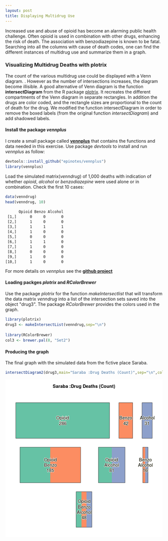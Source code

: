 ```yaml
---   
layout: post
title: Displaying Multidrug Use
---  
```


Increased use and abuse of opioid has become an alarming public health challenge. Often opioid is used in combination with other drugs, enhancing the risk of death. The association with benzodiazepine is known to be fatal. Searching into all the columns with cause of death codes, one can find the different instances of multidrug use and summarize them in a graph.

### Visualizing Multidrug Deaths with plotrix

The count of the various multidrug use could be displayed with a Venn diagram. . However as the number of intersections increases, the diagram become illisible. A good alternative of Venn diagram is the function **intersectDiagram** from the R package [plotrix](https://cran.r-project.org/web/packages/plotrix/index.html). It recreates the different compartments of the Venn diagram in separate rectangles. In addition the drugs are color coded, and the rectangle sizes are proportional to the count of death for the drug.
We modified the function intersectDiagram in order to remove the boxed labels (from the original function *intersectDiagram*) and add shadowed labels.

#### Install the package *vennplus*

I create a small package called [**vennplus**](https://github.com/epinotes/vennplus) that contains the functions and data needed in this exercise.
 Use package *devtools* to install and run *vennplus* as follow:


```r
devtools::install_github("epinotes/vennplus")
library(vennplus)
```

Load the simulated matrix(*venndrug*) of 1,000 deaths with indication of whether *opioid*, *alcohol* or *benzodiazepine* were used alone or in combination. Check the first 10 cases:


```r
data(venndrug)
head(venndrug, 10)
```

```
      Opioid Benzo Alcohol
 [1,]      0     0       0
 [2,]      1     0       0
 [3,]      1     1       1
 [4,]      1     0       0
 [5,]      0     0       0
 [6,]      1     1       0
 [7,]      1     0       0
 [8,]      0     0       0
 [9,]      1     0       0
[10,]      1     0       0
```

For more details on *vennplus* see the [**github project**](https://github.com/epinotes/vennplus)  
#### Loading packges *plotrix* and *RColorBrewer*

Use the package *plotrix* for the function *makeIntersectlist* that will transform the data matrix *venndrug* into a list of the intersection sets saved into the object "drug3".
The package *RColorBrewer* provides the colors used in the graph.


```r
library(plotrix)
drug3 <- makeIntersectList(venndrug,sep="\n")

library(RColorBrewer)
col3 <- brewer.pal(8, "Set2")
```

#### Producing the graph

The final graph with the simulated data from the fictive place Saraba.


```r
intersectDiagram2(drug3,main="Saraba :Drug Deaths (Count)",sep="\n",col=col3,cex = 1.2,bg="transparent", border = NA)
```

![plot of chunk unnamed-chunk-4](/figure/posts/2015-11-05-Displaying-Multidrug-Use/unnamed-chunk-4-1.png) 

